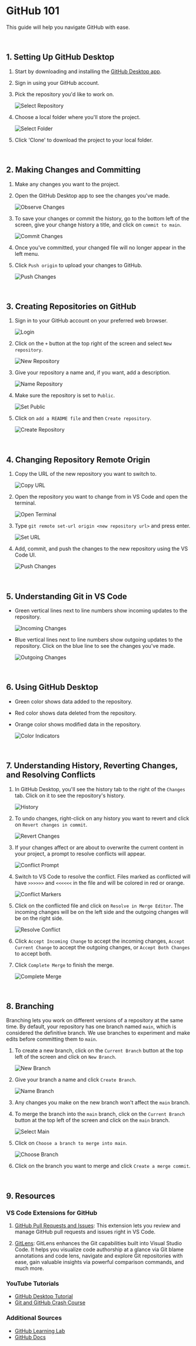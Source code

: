 # GitHub 101

This guide will help you navigate GitHub with ease.

<br>

## 1. Setting Up GitHub Desktop

1. Start by downloading and installing the [GitHub Desktop app](https://desktop.github.com/).
2. Sign in using your GitHub account.
3. Pick the repository you'd like to work on.

    ![Select Repository](resources/image_2023-07-27_22-06-51.png)

4. Choose a local folder where you'll store the project.

    ![Select Folder](resources/image_2023-07-27_22-06-54.png)

5. Click 'Clone' to download the project to your local folder.

<br>

## 2. Making Changes and Committing

1. Make any changes you want to the project.
2. Open the GitHub Desktop app to see the changes you've made.

    ![Observe Changes](resources/image_2023-07-27_22-21-52.png)

3. To save your changes or commit the history, go to the bottom left of the screen, give your change history a title, and click on `commit to main`.

    ![Commit Changes](resources/image_2023-07-27_22-29-22.png)

4. Once you've committed, your changed file will no longer appear in the left menu.
5. Click `Push origin` to upload your changes to GitHub.

    ![Push Changes](resources/image_2023-07-27_22-30-59.png)

<br>

## 3. Creating Repositories on GitHub

1. Sign in to your GitHub account on your preferred web browser.

    ![Login](resources/1.png)

2. Click on the `+` button at the top right of the screen and select `New repository`.

    ![New Repository](resources/2.5.png)

3. Give your repository a name and, if you want, add a description.

    ![Name Repository](resources/4.png)

4. Make sure the repository is set to `Public`.

    ![Set Public](resources/5.png)

5. Click on `add a README file` and then `Create repository`.

    ![Create Repository](resources/6.png)

<br>

## 4. Changing Repository Remote Origin

1. Copy the URL of the new repository you want to switch to.

    ![Copy URL](resources/8.png)

2. Open the repository you want to change from in VS Code and open the terminal.

    ![Open Terminal](resources/9.png)

3. Type `git remote set-url origin <new repository url>` and press enter.

    ![Set URL](resources/10.png)

4. Add, commit, and push the changes to the new repository using the VS Code UI.

    ![Push Changes](resources/11.png)

<br>

## 5. Understanding Git in VS Code

- Green vertical lines next to line numbers show incoming updates to the repository.

    ![Incoming Changes](resources/image_2023-07-27_22-35-04.png)

- Blue vertical lines next to line numbers show outgoing updates to the repository. Click on the blue line to see the changes you've made.

    ![Outgoing Changes](resources/image_2023-07-27_23-09-10.png)

<br>

## 6. Using GitHub Desktop

- Green color shows data added to the repository.
- Red color shows data deleted from the repository.
- Orange color shows modified data in the repository.

    ![Color Indicators](resources/image_2023-07-27_23-18-22.png)

<br>

## 7. Understanding History, Reverting Changes, and Resolving Conflicts

1. In GitHub Desktop, you'll see the history tab to the right of the `Changes` tab. Click on it to see the repository's history.

    ![History](resources/image_2023-07-27_23-25-48.png)

2. To undo changes, right-click on any history you want to revert and click on `Revert changes in commit`.

    ![Revert Changes](resources/image_2023-07-27_23-32-01.png)

3. If your changes affect or are about to overwrite the current content in your project, a prompt to resolve conflicts will appear.

    ![Conflict Prompt](resources/image_2023-07-28_08-26-24.png)

4. Switch to VS Code to resolve the conflict. Files marked as conflicted will have `>>>>>>` and `<<<<<<` in the file and will be colored in red or orange.

    ![Conflict Markers](resources/image_2023-07-28_08-26-31.png)

5. Click on the conflicted file and click on `Resolve in Merge Editor`. The incoming changes will be on the left side and the outgoing changes will be on the right side.

    ![Resolve Conflict](resources/image_2023-07-28_08-29-11.png)

6. Click `Accept Incoming Change` to accept the incoming changes, `Accept Current Change` to accept the outgoing changes, or `Accept Both Changes` to accept both.

7. Click `Complete Merge` to finish the merge.

    ![Complete Merge](resources/image_2023-07-28_08-33-51.png)

<br>

## 8. Branching

Branching lets you work on different versions of a repository at the same time. By default, your repository has one branch named `main`, which is considered the definitive branch. We use branches to experiment and make edits before committing them to `main`.

1. To create a new branch, click on the `Current Branch` button at the top left of the screen and click on `New Branch`.

    ![New Branch](resources/image_2023-07-28_08-47-02.png)

2. Give your branch a name and click `Create Branch`.

    ![Name Branch](resources/image_2023-07-28_08-48-14.png)

3. Any changes you make on the new branch won't affect the `main` branch.

4. To merge the branch into the `main` branch, click on the `Current Branch` button at the top left of the screen and click on the `main` branch.

    ![Select Main](resources/image_2023-07-28_08-54-17.png)

5. Click on `Choose a branch to merge into main`.

    ![Choose Branch](resources/image_2023-07-28_08-55-17.png)

6. Click on the branch you want to merge and click `Create a merge commit`.

<br>

## 9. Resources

### VS Code Extensions for GitHub

1. [GitHub Pull Requests and Issues](https://marketplace.visualstudio.com/items?itemName=GitHub.vscode-pull-request-github): This extension lets you review and manage GitHub pull requests and issues right in VS Code.

2. [GitLens](https://marketplace.visualstudio.com/items?itemName=eamodio.gitlens): GitLens enhances the Git capabilities built into Visual Studio Code. It helps you visualize code authorship at a glance via Git blame annotations and code lens, navigate and explore Git repositories with ease, gain valuable insights via powerful comparison commands, and much more.

### YouTube Tutorials

- [GitHub Desktop Tutorial](https://www.youtube.com/watch?v=8Dd7KRpKeaE)
- [Git and GitHub Crash Course](https://www.youtube.com/watch?v=tRZGeaHPoaw)

### Additional Sources

- [GitHub Learning Lab](https://github.com/apps/github-learning-lab)
- [GitHub Docs](https://docs.github.com/en)
